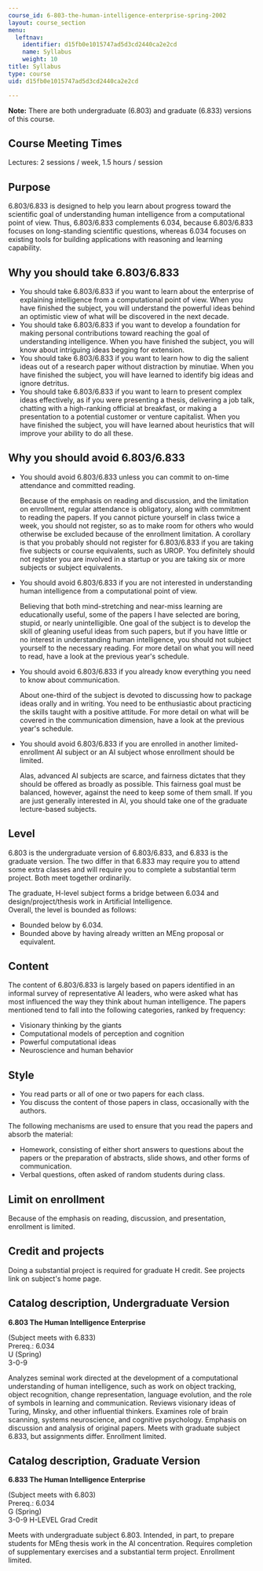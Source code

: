 ```yaml
---
course_id: 6-803-the-human-intelligence-enterprise-spring-2002
layout: course_section
menu:
  leftnav:
    identifier: d15fb0e1015747ad5d3cd2440ca2e2cd
    name: Syllabus
    weight: 10
title: Syllabus
type: course
uid: d15fb0e1015747ad5d3cd2440ca2e2cd

---
```


**Note:** There are both undergraduate (6.803) and graduate (6.833) versions of this course.

Course Meeting Times
--------------------

Lectures: 2 sessions / week, 1.5 hours / session

Purpose
-------

6.803/6.833 is designed to help you learn about progress toward the scientific goal of understanding human intelligence from a computational point of view. Thus, 6.803/6.833 complements 6.034, because 6.803/6.833 focuses on long-standing scientific questions, whereas 6.034 focuses on existing tools for building applications with reasoning and learning capability.

Why you should take 6.803/6.833
-------------------------------

*   You should take 6.803/6.833 if you want to learn about the enterprise of explaining intelligence from a computational point of view. When you have finished the subject, you will understand the powerful ideas behind an optimistic view of what will be discovered in the next decade.
*   You should take 6.803/6.833 if you want to develop a foundation for making personal contributions toward reaching the goal of understanding intelligence. When you have finished the subject, you will know about intriguing ideas begging for extension.
*   You should take 6.803/6.833 if you want to learn how to dig the salient ideas out of a research paper without distraction by minutiae. When you have finished the subject, you will have learned to identify big ideas and ignore detritus.
*   You should take 6.803/6.833 if you want to learn to present complex ideas effectively, as if you were presenting a thesis, delivering a job talk, chatting with a high-ranking official at breakfast, or making a presentation to a potential customer or venture capitalist. When you have finished the subject, you will have learned about heuristics that will improve your ability to do all these.

Why you should avoid 6.803/6.833
--------------------------------

*   You should avoid 6.803/6.833 unless you can commit to on-time attendance and committed reading.
    
    Because of the emphasis on reading and discussion, and the limitation on enrollment, regular attendance is obligatory, along with commitment to reading the papers. If you cannot picture yourself in class twice a week, you should not register, so as to make room for others who would otherwise be excluded because of the enrollment limitation. A corollary is that you probably should not register for 6.803/6.833 if you are taking five subjects or course equivalents, such as UROP. You definitely should not register you are involved in a startup or you are taking six or more subjects or subject equivalents.
    
*   You should avoid 6.803/6.833 if you are not interested in understanding human intelligence from a computational point of view.
    
    Believing that both mind-stretching and near-miss learning are educationally useful, some of the papers I have selected are boring, stupid, or nearly unintelligible. One goal of the subject is to develop the skill of gleaning useful ideas from such papers, but if you have little or no interest in understanding human intelligence, you should not subject yourself to the necessary reading. For more detail on what you will need to read, have a look at the previous year's schedule.
    
*   You should avoid 6.803/6.833 if you already know everything you need to know about communication.
    
    About one-third of the subject is devoted to discussing how to package ideas orally and in writing. You need to be enthusiastic about practicing the skills taught with a positive attitude. For more detail on what will be covered in the communication dimension, have a look at the previous year's schedule.
    
*   You should avoid 6.803/6.833 if you are enrolled in another limited-enrollment AI subject or an AI subject whose enrollment should be limited.
    
    Alas, advanced AI subjects are scarce, and fairness dictates that they should be offered as broadly as possible. This fairness goal must be balanced, however, against the need to keep some of them small. If you are just generally interested in AI, you should take one of the graduate lecture-based subjects.
    

Level
-----

6.803 is the undergraduate version of 6.803/6.833, and 6.833 is the graduate version. The two differ in that 6.833 may require you to attend some extra classes and will require you to complete a substantial term project. Both meet together ordinarily.  
  
The graduate, H-level subject forms a bridge between 6.034 and design/project/thesis work in Artificial Intelligence.  
Overall, the level is bounded as follows:

*   Bounded below by 6.034.
*   Bounded above by having already written an MEng proposal or equivalent.

Content
-------

The content of 6.803/6.833 is largely based on papers identified in an informal survey of representative AI leaders, who were asked what has most influenced the way they think about human intelligence. The papers mentioned tend to fall into the following categories, ranked by frequency:

*   Visionary thinking by the giants
*   Computational models of perception and cognition
*   Powerful computational ideas
*   Neuroscience and human behavior

Style
-----

*   You read parts or all of one or two papers for each class.
*   You discuss the content of those papers in class, occasionally with the authors.

The following mechanisms are used to ensure that you read the papers and absorb the material:

*   Homework, consisting of either short answers to questions about the papers or the preparation of abstracts, slide shows, and other forms of communication.
*   Verbal questions, often asked of random students during class.

Limit on enrollment
-------------------

Because of the emphasis on reading, discussion, and presentation, enrollment is limited.

Credit and projects
-------------------

Doing a substantial project is required for graduate H credit. See projects link on subject's home page.

Catalog description, Undergraduate Version
------------------------------------------

**6.803 The Human Intelligence Enterprise**

(Subject meets with 6.833)  
Prereq.: 6.034  
U (Spring)  
3-0-9

Analyzes seminal work directed at the development of a computational understanding of human intelligence, such as work on object tracking, object recognition, change representation, language evolution, and the role of symbols in learning and communication. Reviews visionary ideas of Turing, Minsky, and other influential thinkers. Examines role of brain scanning, systems neuroscience, and cognitive psychology. Emphasis on discussion and analysis of original papers. Meets with graduate subject 6.833, but assignments differ. Enrollment limited.

Catalog description, Graduate Version
-------------------------------------

**6.833 The Human Intelligence Enterprise**

(Subject meets with 6.803)  
Prereq.: 6.034  
G (Spring)  
3-0-9 H-LEVEL Grad Credit

Meets with undergraduate subject 6.803. Intended, in part, to prepare students for MEng thesis work in the AI concentration. Requires completion of supplementary exercises and a substantial term project. Enrollment limited.